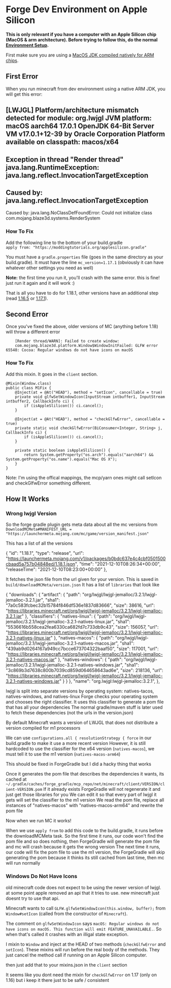 # Forge Dev Environment on Apple Silicon 

**This is only relevant if you have a computer with an Apple Silicon chip (MacOS & arm architecture). Before trying to follow this, do the normal [Environment Setup](environment-setup).**

First make sure you are using a [MacOS JDK compiled natively for ARM chips](https://www.azul.com/downloads/?os=macos&architecture=arm-64-bit&package=jdk).

## First Error

When you run minecraft from dev environment using a native ARM JDK, you will get this error:

  [LWJGL] Platform/architecture mismatch detected for module: org.lwjgl
    JVM platform:
      macOS aarch64 17.0.1
      OpenJDK 64-Bit Server VM v17.0.1+12-39 by Oracle Corporation
    Platform available on classpath:
      macos/x64
  --- 
  Exception in thread "Render thread" java.lang.RuntimeException: java.lang.reflect.InvocationTargetException
  ---
  Caused by: java.lang.reflect.InvocationTargetException
  ---
  Caused by: java.lang.NoClassDefFoundError: Could not initialize class com.mojang.blaze3d.systems.RenderSystem

### How To Fix

Add the following line to the bottom of your build.gradle  
`apply from: "https://moddingtutorials.org/applesilicon.gradle"`

You must have a `gradle.properties` file (goes in the same directory as your build.gradle).
It must have the line `mc_version=1.17.1` (obviously it can have whatever other settings you need as well)

**Note:** the first time you run it, you'll crash with the same error. this is fine! just run it again and it will work :)

That is all you have to do for 1.18.1, other versions have an additional step (read [1.16.5](/o16/m1) or [1.17.1](/o17/m1)).

## Second Error

Once you've fixed the above, older versions of MC (anything before 1.18) will throw a different error 

```
    [Render thread/WARN]: Failed to create window: 
    com.mojang.blaze3d.platform.Window$WindowInitFailed: GLFW error 65548: Cocoa: Regular windows do not have icons on macOS
```

### How To Fix

Add this mixin. It goes in the `client` section. 

    @Mixin(Window.class)
    public class M1Fix {
        @Inject(at = @At("HEAD"), method = "setIcon", cancellable = true)
        private void glfwSetWindowIcon(InputStream intbuffer1, InputStream intbuffer2, CallbackInfo ci) {
            if (isAppleSlilicon()) ci.cancel();
        }

        @Inject(at = @At("HEAD"), method = "checkGlfwError", cancellable = true)
        private static void checkGlfwError(BiConsumer<Integer, String> j, CallbackInfo ci) {
            if (isAppleSlilicon()) ci.cancel();
        }
    
        private static boolean isAppleSlilicon() {
            return System.getProperty("os.arch").equals("aarch64") && System.getProperty("os.name").equals("Mac OS X");
        }
    }

Note: I'm using the offical mappings, the mcp/yarn ones might call setIcon and checkGlfwError something different.

## How It Works

### Wrong lwjgl Version

So the forge gradle plugin gets meta data about all the mc versions from `DownloadMCMeta#MANIFEST_URL = "https://launchermeta.mojang.com/mc/game/version_manifest.json"`

This has a list of all the versions 


  {
        "id": "1.18.1",
        "type": "release",
        "url": "https://launchermeta.mojang.com/v1/packages/b0bdc637e4c4cbf0501500cbaad5a757b04848ed/1.18.1.json",
        "time": "2021-12-10T08:26:34+00:00",
        "releaseTime": "2021-12-10T08:23:00+00:00"
  },


  It fetches the json file from the url given for your version. 
  This is saved in `build/downloadMCMeta/version.json`
  It has a list of `libraries` that look like
  
  {
        "downloads": {
          "artifact": {
            "path": "org/lwjgl/lwjgl-jemalloc/3.2.1/lwjgl-jemalloc-3.2.1.jar",
            "sha1": "7a0c583fcbec32b15784f846df536e1837d83666",
            "size": 38616,
            "url": "https://libraries.minecraft.net/org/lwjgl/lwjgl-jemalloc/3.2.1/lwjgl-jemalloc-3.2.1.jar"
          },
          "classifiers": {
            "natives-linux": {
              "path": "org/lwjgl/lwjgl-jemalloc/3.2.1/lwjgl-jemalloc-3.2.1-natives-linux.jar",
              "sha1": "5536616b558cea2fea6330ca682fd7c733db9c43",
              "size": 156057,
              "url": "https://libraries.minecraft.net/org/lwjgl/lwjgl-jemalloc/3.2.1/lwjgl-jemalloc-3.2.1-natives-linux.jar"
            },
            "natives-macos": {
              "path": "org/lwjgl/lwjgl-jemalloc/3.2.1/lwjgl-jemalloc-3.2.1-natives-macos.jar",
              "sha1": "439ab9d0264167a949cc7bcce673704322baaf50",
              "size": 117001,
              "url": "https://libraries.minecraft.net/org/lwjgl/lwjgl-jemalloc/3.2.1/lwjgl-jemalloc-3.2.1-natives-macos.jar"
            },
            "natives-windows": {
              "path": "org/lwjgl/lwjgl-jemalloc/3.2.1/lwjgl-jemalloc-3.2.1-natives-windows.jar",
              "sha1": "3c869b3d7638c800b7039cd859d064658643ad6e",
              "size": 218136,
              "url": "https://libraries.minecraft.net/org/lwjgl/lwjgl-jemalloc/3.2.1/lwjgl-jemalloc-3.2.1-natives-windows.jar"
            }
          }
        },
        "name": "org.lwjgl:lwjgl-jemalloc:3.2.1",
      },

lwjgl is split into separate versions by operating system: natives-tacos, natives-windows, and natives-linux
Forge checks your operating system and chooses the right classifier.
It uses this classifier to generate a pom file that has all your dependencies
The normal gradle/maven stuff is later used to fetch these dependencies (not the urls in the version.json)

By default Minecraft wants a version of LWJGL that does not distribute a version compiled for m1 processors 

We can use `configurations.all { resolutionStrategy { force` in our build.gradle to make it use a more recent version
However, it is still hardcoded to use the classifier for the x64 version (`natives-macos`), we must tell it to use the m1 version (`natives-macos-arm64`)

This should be fixed in ForgeGradle but I did a hacky thing that works

Once it generates the pom file that describes the dependencies it wants, its cached at `~/.gradle/caches/forge_gradle/mcp_repo/net/minecraft/client/VERSION/client-VERSION.pom` 
If it already exists ForgeGradle will not regenerate it and just get those libraries for you
We can edit it so that every part of lwjgl it gets will set the classifier to the m1 version 
We read the pom file, replace all instances of "natives-macos" with "natives-macos-arm64" and rewrite the pom file

Now when we run MC it works!

When we use `apply from` to add this code to the build.gradle, it runs before the downloadMCMeta task. 
So the first time it runs, our code won't find the pom file and so does nothing, then ForgeGradle will generate the pom file and mc will crash because it gets the wrong version
The next time it runs, our code will fix the pom file to use the m1 version, the ForgeGradle will skip generating the pom because it thinks its still cached from last time, then mc will run normally 

### Windows Do Not Have Icons

old minecraft code does not expect to be using the newer version of lwjgl. at some point apple removed an api that it tries to use.  new minecraft just doesnt try to use that api.

Minecraft wants to call `GLFW.glfwSetWindowIcon(this.window, buffer);` from `Window#setIcon` (called from the constructor of `Minecraft`). 

The comment on `glfwSetWindowIcon` says `macOS: Regular windows do not have icons on macOS. This function will emit FEATURE_UNAVAILABLE.`. 
So when that's called it crashes with an illigal state exception. 

I mixin to `Window` and inject at the HEAD of two methods (`checkGlfwError` and `setIcon`).
These mixins will run before the real body of the methods. They just cancel the method call if running on an Apple Silicon computer.

then just add that to your mixins.json in the `client` section

It seems like you dont need the mixin for `checkGlfwError` on 1.17 (only on 1.16) but i keep it there just to be safe / consistent 